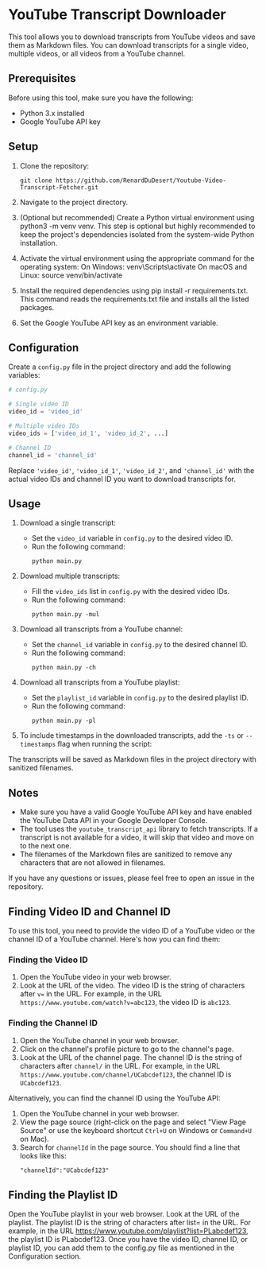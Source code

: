 # YouTube Transcript Downloader

This tool allows you to download transcripts from YouTube videos and save them as Markdown files. You can download transcripts for a single video, multiple videos, or all videos from a YouTube channel.

## Prerequisites

Before using this tool, make sure you have the following:
- Python 3.x installed
- Google YouTube API key

## Setup

1. Clone the repository:
   ```
   git clone https://github.com/RenardDuDesert/Youtube-Video-Transcript-Fetcher.git
   ```

2. Navigate to the project directory.
3. (Optional but recommended) Create a Python virtual environment using python3 -m venv venv. This step is optional but highly recommended to keep the project's dependencies isolated from the system-wide Python installation.
4. Activate the virtual environment using the appropriate command for the operating system:
On Windows: venv\Scripts\activate
On macOS and Linux: source venv/bin/activate
5. Install the required dependencies using pip install -r requirements.txt. This command reads the requirements.txt file and installs all the listed packages.
6. Set the Google YouTube API key as an environment variable.
## Configuration

Create a `config.py` file in the project directory and add the following variables:
```python
# config.py

# Single video ID
video_id = 'video_id'

# Multiple video IDs
video_ids = ['video_id_1', 'video_id_2', ...]

# Channel ID
channel_id = 'channel_id'
```

Replace `'video_id'`, `'video_id_1'`, `'video_id_2'`, and `'channel_id'` with the actual video IDs and channel ID you want to download transcripts for.

## Usage

1. Download a single transcript:
   - Set the `video_id` variable in `config.py` to the desired video ID.
   - Run the following command:
     ```
     python main.py
     ```

2. Download multiple transcripts:
   - Fill the `video_ids` list in `config.py` with the desired video IDs.
   - Run the following command:
     ```
     python main.py -mul
     ```

3. Download all transcripts from a YouTube channel:
   - Set the `channel_id` variable in `config.py` to the desired channel ID.
   - Run the following command:
     ```
     python main.py -ch
     ```
4. Download all transcripts from a YouTube playlist:
   - Set the `playlist_id` variable in `config.py` to the desired playlist ID.
   - Run the following command:
     ```
     python main.py -pl
     ```
5. To include timestamps in the downloaded transcripts, add the `-ts` or `--timestamps` flag when running the script:

The transcripts will be saved as Markdown files in the project directory with sanitized filenames.

## Notes

- Make sure you have a valid Google YouTube API key and have enabled the YouTube Data API in your Google Developer Console.
- The tool uses the `youtube_transcript_api` library to fetch transcripts. If a transcript is not available for a video, it will skip that video and move on to the next one.
- The filenames of the Markdown files are sanitized to remove any characters that are not allowed in filenames.

If you have any questions or issues, please feel free to open an issue in the repository.

## Finding Video ID and Channel ID

To use this tool, you need to provide the video ID of a YouTube video or the channel ID of a YouTube channel. Here's how you can find them:

### Finding the Video ID

1. Open the YouTube video in your web browser.
2. Look at the URL of the video. The video ID is the string of characters after `v=` in the URL.
   For example, in the URL `https://www.youtube.com/watch?v=abc123`, the video ID is `abc123`.

### Finding the Channel ID

1. Open the YouTube channel in your web browser.
2. Click on the channel's profile picture to go to the channel's page.
3. Look at the URL of the channel page. The channel ID is the string of characters after `channel/` in the URL.
   For example, in the URL `https://www.youtube.com/channel/UCabcdef123`, the channel ID is `UCabcdef123`.

Alternatively, you can find the channel ID using the YouTube API:

1. Open the YouTube channel in your web browser.
2. View the page source (right-click on the page and select "View Page Source" or use the keyboard shortcut `Ctrl+U` on Windows or `Command+U` on Mac).
3. Search for `channelId` in the page source. You should find a line that looks like this:
   ```html
   "channelId":"UCabcdef123"

## Finding the Playlist ID
Open the YouTube playlist in your web browser.
Look at the URL of the playlist. The playlist ID is the string of characters after list= in the URL. For example, in the URL https://www.youtube.com/playlist?list=PLabcdef123, the playlist ID is PLabcdef123.
Once you have the video ID, channel ID, or playlist ID, you can add them to the config.py file as mentioned in the Configuration section.

